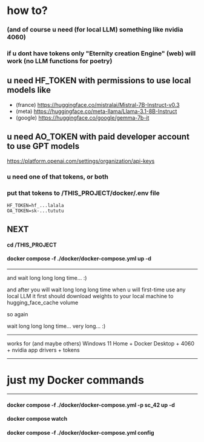 # how to?

### (and of course u need (for local LLM) something like nvidia 4060)

### if u dont have tokens only "Eternity creation Engine" (web) will work (no LLM functions for poetry)

## u need HF_TOKEN with permissions to use local models like
- (france) https://huggingface.co/mistralai/Mistral-7B-Instruct-v0.3
- (meta) https://huggingface.co/meta-llama/Llama-3.1-8B-Instruct
- (google) https://huggingface.co/google/gemma-7b-it

## u need AO_TOKEN with paid developer account to use GPT models
https://platform.openai.com/settings/organization/api-keys

### u need one of that tokens, or both

### put that tokens to /THIS_PROJECT/docker/.env file

```
HF_TOKEN=hf_...lalala
OA_TOKEN=sk-...tututu
```

## NEXT

#### cd /THIS_PROJECT
#### docker compose -f ./docker/docker-compose.yml up -d

----

and wait long long long time... :)

and after you will wait long long long time when u will first-time use any local LLM it first should download weights to your local machine to hugging_face_cache volume

so again

wait long long long time... very long... :)

----

works for (and maybe others) Windows 11 Home + Docker Desktop + 4060 + nvidia app drivers + tokens

----

# just my Docker commands

----

#### docker compose -f ./docker/docker-compose.yml -p sc_42 up -d
#### docker compose watch
#### docker compose -f ./docker/docker-compose.yml config
